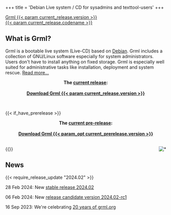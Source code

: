 +++
title = 'Debian Live system / CD for sysadmins and texttool-users'
+++

<div class="leader-box">
<a href="/download/"><div class="leader-title">
    Grml {{< param current_release.version >}}<br>
        {{< param current_release.codename >}}
</div></a>
</div>
<div class="wrap-key">
<div class="item-box item-box-a">
<h2>What is Grml?</h2>

<p>Grml is a bootable live system (Live-CD) based on <a href="https://www.debian.org/">Debian</a>. Grml includes a
collection of GNU/Linux software especially for system
administrators. Users don't have to install anything on fixed
storage. Grml is especially well suited for administrative tasks like installation,
deployment and system rescue. <a href="/features/">Read
more...</a></p>

</div>
<div class="item-box item-box-b">

<p style="text-align: center;">
<b>The <a href="/changelogs/README-grml-{{< param current_release.version >}}/">current release</a>:</b><br/><br/>
<a href="/download/" class="button" style="padding: 12px; font-weight: bold;"><span>Download Grml {{< param current_release.version >}}</span></a>
</p>
<br />

{{< if_have_prerelease >}}
<p style="text-align: center;">
<b>The <a href="/changelogs/README-grml-{{< param_opt current_prerelease.version >}}/">current pre-release</a>:</b><br/><br/>
<a href="/download/prerelease/" class="button" style="padding: 12px; font-weight: bold;"><span>Download Grml {{< param_opt current_prerelease.version >}}</span></a>
</p>
<br />
{{</ if_have_prerelease >}}

<img style="float: right; margin-left: 20px" src="/img/grmltux_small.jpg" alt="*" />
<br />

</div>
</div>

<div class="wrap-key">

<div class="item-box item-box-a">

<h2>News</h2>
<div class="news">
{{< require_release_update "2024.02" >}}
<p>28 Feb 2024: New <a href="/changelogs/README-grml-2024.02/">stable release 2024.02</a></p>
<p>06 Feb 2024: New <a href="/changelogs/README-grml-2024.02-rc1/">release candidate version 2024.02-rc1</a></p>
<p>16 Sep 2023: We're celebrating <a href="https://blog.grml.org/archives/411-20-years-of-grml.org.html">20 years of grml.org</a></p>
</div>

</div>
</div>
